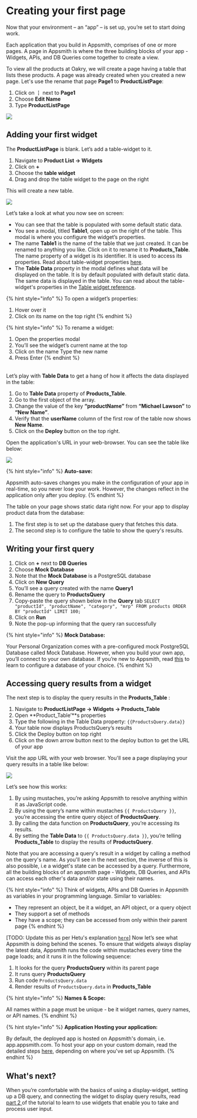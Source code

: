 # Creating your first page

Now that your environment – an “app” – is set up, you’re set to start doing work. 

Each application that you build in Appsmith, comprises of one or more pages. A page in Appsmith is where the three building blocks of your app - Widgets, APIs, and DB Queries come together to create a view. 

To view all the products at Oakry, we will create a page having a table that lists these products. A page was already created when you created a new page. Let's use the rename that page **Page1** to **ProductListPage**:

1. Click on **⋮** next to **Page1**
2. Choose **Edit Name**
3. Type **ProductListPage**

![](https://lh5.googleusercontent.com/0rI5_YOs-6SUuU5AKpCKQCio2Q6jqbyc1YZuoRr9zZ8Vfa3QsEq45ol0z6qFiD1bA5Fw_gN6UZgDLVmXRl9P5gSaarNSaXK8MK1AmqPaqYZ80i1v0wF58bMMNIqDil5FoI4tjvjv)

## Adding your first widget

The **ProductListPage** is blank. Let’s add a table-widget to it.

1. Navigate to **Product List → Widgets**
2. Click on **+**
3. Choose the **table widget** 
4. Drag and drop the table widget to the page on the right

This will create a new table. 

![](https://lh4.googleusercontent.com/p6VRCgNSNPxyq1IdSgVbU7oHE8fkTDmayGM-YPIuOBKHCzEhE2qYYaTyDQ6XyCG7xmQ6CoNlUCBTO6iat52sZqs8Ig8GzOLFpDF2_3GEXgGcSgwMmOuba5Pekv1ZY3roaOgr5EI0)

Let’s take a look at what you now see on screen:

* You can see that the table is populated with some default static data.
* You see a modal, titled **Table1**, open up on the right of the table. This modal is where you configure the widget’s properties. 
* The name **Table1** is the name of the table that we just created. It can be renamed to anything you like. Click on it to rename it to **Products\_Table**. The name property of a widget is its identifier. It is used to access its properties. Read about table-widget properties [here](https://docs.appsmith.com/widget-reference/table#properties). 
* The **Table Data** property in the modal defines what data will be displayed on the table. It is by default populated with default static data. The same data is displayed in the table. You can read about the table-widget's properties in the [Table widget reference](https://docs.appsmith.com/widget-reference/table).

{% hint style="info" %}
To open a widget’s properties:

1. Hover over it
2. Click on its name on the top right
{% endhint %}

{% hint style="info" %}
To rename a widget: 

1. Open the properties modal 
2. You’ll see the widget’s current name at the top 
3. Click on the name Type the new name 
4. Press Enter
{% endhint %}

|  |
| :--- |


Let’s play with **Table Data** to get a hang of how it affects the data displayed in the table:

1. Go to **Table Data** property of **Products\_Table**.
2. Go to the first object of the array.
3. Change the value of the key **“productName”** from **“Michael Lawson”** to **“New Name”**.
4. Verify that the **userName** column of the first row of the table now shows **New Name**.
5. Click on the **Deploy** button on the top right.

Open the application's URL in your web-browser. You can see the table like below:

![](https://lh4.googleusercontent.com/7e6zxV5LcEpGFtwTzunX7yy5xa8X20rsFqaLeIiOwYjOYmgorL2uPRFQqE64VxHh9Qfbs1BGHYlTUbM88XZ69bwNufya028cuasyvmZe2423hgc6fsLho4kfApo3TrqFjHoRUNmH)

{% hint style="info" %}
**Auto-save:**

Appsmith auto-saves changes you make in the configuration of your app in real-time, so you never lose your work. However, the changes reflect in the application only after you deploy.
{% endhint %}

The table on your page shows static data right now. For your app to display product data from the database:

1. The first step is to set up the database query that fetches this data.
2. The second step is to configure the table to show the query's results.

## Writing your first query

1. Click on **+** next to **DB Queries**
2. Choose **Mock Database**
3. Note that the **Mock Database** is a PostgreSQL database
4. Click on **New Query**
5. You’ll see a query created with the name **Query1**
6. Rename the query to **ProductsQuery**
7. Copy-paste the query shown below in the **Query** tab `SELECT "productId", "productName", "category", "mrp" FROM products ORDER BY "productId" LIMIT 100;`
8. Click on **Run**
9. Note the pop-up informing that the query ran successfully

{% hint style="info" %}
**Mock Database:**

Your Personal Organization comes with a pre-configured mock PostgreSQL Database called Mock Database. However, when you build your own app, you’ll connect to your own database. If you’re new to Appsmith, read [this](https://docs.appsmith.com/core-concepts/connecting-to-databases) to learn to configure a database of your choice.
{% endhint %}

## Accessing query results from a widget

The next step is to display the query results in the **Products\_Table** :

1. Navigate to **ProductListPage → Widgets → Products\_Table**
2. Open **Product\_Table’**s properties
3. Type the following in the Table Data property: `{{ProductsQuery.data}}`
4. Your table now displays ProductsQuery’s results
5. Click the Deploy button on top right
6. Click on the down arrow button next to the deploy button to get the URL of your app

Visit the app URL with your web browser. You'll see a page displaying your query results in a table like below:  


![](https://lh5.googleusercontent.com/wjbhU2Nsq_tfEFoAsI4qEn60jo6E8dkySMMUqoV9h1IdfBJ9Ug48_EkI-LZVaRK3VB4ebTi0OTbYFczticODH13A-XWJi-qhE12Lhz8OSXnCvRDB6uqceArq3wDVZA5xOaQlAogK)

Let’s see how this works:

1. By using mustaches, you’re asking Appsmith to resolve anything within it as JavaScript code.
2. By using the query’s name within mustaches `{{ ProductsQuery }}`, you’re accessing the entire query object of **ProductsQuery**.
3. By calling the data function on **ProductsQuery**, you’re accessing its results. 
4. By setting the **Table Data** to `{{ ProductsQuery.data }}`, you’re telling **Products\_Table** to display the results of **ProductsQuery**.

Note that you are accessing a query's result in a widget by calling a method on the query's name. As you'll see in the next section, the inverse of this is also possible, i.e a widget's state can be accessed by a query. Furthermore, all the building blocks of an appsmith page - Widgets, DB Queries, and APIs can access each other's data and/or state using their names. 

{% hint style="info" %}
Think of widgets, APIs and DB Queries in Appsmith as variables in your programming language. Similar to variables:

* They represent an object, be it a widget, an API object, or a query object
* They support a set of methods
* They have a scope; they can be accessed from only within their parent page
{% endhint %}

\[TODO: Update this as per Hetu's explanation [`here`](https://www.notion.so/How-does-Appsmith-evaluation-work-2935e1a5282b44c597c1274c6b5ef83c)\] Now let’s see what Appsmith is doing behind the scenes. To ensure that widgets always display the latest data, Appsmith runs the code within mustaches every time the page loads; and it runs it in the following sequence:

1. It looks for the query **ProductsQuery** within its parent page 
2. It runs query **ProductsQuery** 
3. Run code `ProductsQuery.data`
4. Render results of `ProductsQuery.data` in  **Products\_Table**

{% hint style="info" %}
**Names & Scope:**

All names within a page must be unique - be it widget names, query names, or API names. 
{% endhint %}

{% hint style="info" %}
**Application Hosting your application:**

By default, the deployed app is hosted on Appsmith's domain, i.e. app.appsmith.com. To host your app on your custom domain,  read the detailed steps [here](https://docs.appsmith.com/quick-start), depending on where you've set up Appsmith.
{% endhint %}

## What's next?

When you’re comfortable with the basics of using a display-widget, setting up a DB query, and connecting the widget to display query results, read [part 2 ](https://app.gitbook.com/@appsmith/s/appsmith/~/drafts/-MNXsPmxVacsRbqB7S_f/v/v1.3/tutorial/part-2-creating-a-basic-form)of the tutorial to learn to use widgets that enable you to take and process user input.

